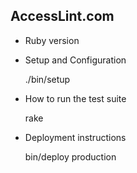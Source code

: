 ## AccessLint.com

* Ruby version

* Setup and Configuration

    ./bin/setup

* How to run the test suite

    rake

* Deployment instructions

    bin/deploy production
